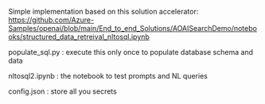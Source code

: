
Simple implementation based on this solution accelerator:
https://github.com/Azure-Samples/openai/blob/main/End_to_end_Solutions/AOAISearchDemo/notebooks/structured_data_retreival_nltosql.ipynb


populate_sql.py : execute this only once to populate database schema and data

nltosql2.ipynb : the notebook to test prompts and NL queries

config.json : store all you secrets